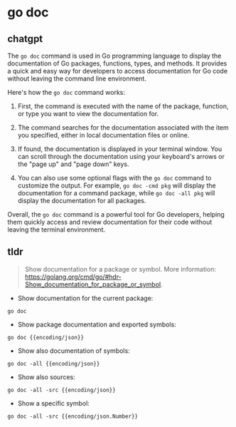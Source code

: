 # go doc 
## chatgpt 
The `go doc` command is used in Go programming language to display the documentation of Go packages, functions, types, and methods. It provides a quick and easy way for developers to access documentation for Go code without leaving the command line environment.

Here's how the `go doc` command works:

1. First, the command is executed with the name of the package, function, or type you want to view the documentation for.

2. The command searches for the documentation associated with the item you specified, either in local documentation files or online.

3. If found, the documentation is displayed in your terminal window. You can scroll through the documentation using your keyboard's arrows or the "page up" and "page down" keys.

4. You can also use some optional flags with the `go doc` command to customize the output. For example, `go doc -cmd pkg` will display the documentation for a command package, while `go doc -all pkg` will display the documentation for all packages.

Overall, the `go doc` command is a powerful tool for Go developers, helping them quickly access and review documentation for their code without leaving the terminal environment. 

## tldr 
 
> Show documentation for a package or symbol.
> More information: <https://golang.org/cmd/go/#hdr-Show_documentation_for_package_or_symbol>.

- Show documentation for the current package:

`go doc`

- Show package documentation and exported symbols:

`go doc {{encoding/json}}`

- Show also documentation of symbols:

`go doc -all {{encoding/json}}`

- Show also sources:

`go doc -all -src {{encoding/json}}`

- Show a specific symbol:

`go doc -all -src {{encoding/json.Number}}`
